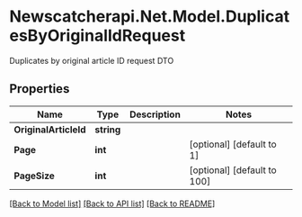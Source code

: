 # Newscatcherapi.Net.Model.DuplicatesByOriginalIdRequest
Duplicates by original article ID request DTO

## Properties

Name | Type | Description | Notes
------------ | ------------- | ------------- | -------------
**OriginalArticleId** | **string** |  | 
**Page** | **int** |  | [optional] [default to 1]
**PageSize** | **int** |  | [optional] [default to 100]

[[Back to Model list]](../README.md#documentation-for-models) [[Back to API list]](../README.md#documentation-for-api-endpoints) [[Back to README]](../README.md)

